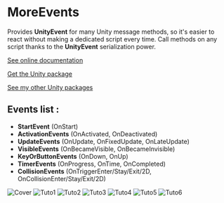 # MoreEvents
Provides **UnityEvent** for many Unity message methods, so it's easier to react without making a dedicated script every time.
Call methods on any script thanks to the **UnityEvent** serialization power.

[See online documentation](https://kevincastejon.github.io/Unity-MoreEvents/)

[Get the Unity package](https://github.com/kevincastejon/Unity-MoreEvents/releases/latest)

[See my other Unity packages](https://assetstore.unity.com/publishers/46935)

## Events list :

- **StartEvent** (OnStart)
- **ActivationEvents** (OnActivated, OnDeactivated)
- **UpdateEvents** (OnUpdate, OnFixedUpdate, OnLateUpdate)
- **VisibleEvents** (OnBecameVisible, OnBecameInvisible)
- **KeyOrButtonEvents** (OnDown, OnUp)
- **TimerEvents** (OnProgress, OnTime, OnCompleted)
- **CollisionEvents** (OnTriggerEnter/Stay/Exit/2D, OnCollisionEnter/Stay/Exit/2D)


![Cover](https://kevincastejon.github.io/Unity-MoreEvents/Assets/KevinCastejon/MoreEvents/Documentation/Cover.png)
![Tuto1](https://kevincastejon.github.io/Unity-MoreEvents/Assets/KevinCastejon/MoreEvents/Documentation/Tuto1.png)
![Tuto2](https://kevincastejon.github.io/Unity-MoreEvents/Assets/KevinCastejon/MoreEvents/Documentation/Tuto2.png)
![Tuto3](https://kevincastejon.github.io/Unity-MoreEvents/Assets/KevinCastejon/MoreEvents/Documentation/Tuto3.png)
![Tuto4](https://kevincastejon.github.io/Unity-MoreEvents/Assets/KevinCastejon/MoreEvents/Documentation/Tuto4.png)
![Tuto5](https://kevincastejon.github.io/Unity-MoreEvents/Assets/KevinCastejon/MoreEvents/Documentation/Tuto5.png)
![Tuto6](https://kevincastejon.github.io/Unity-MoreEvents/Assets/KevinCastejon/MoreEvents/Documentation/Tuto6.png)
